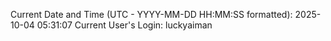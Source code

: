 Current Date and Time (UTC - YYYY-MM-DD HH:MM:SS formatted): 2025-10-04 05:31:07
Current User's Login: luckyaiman
